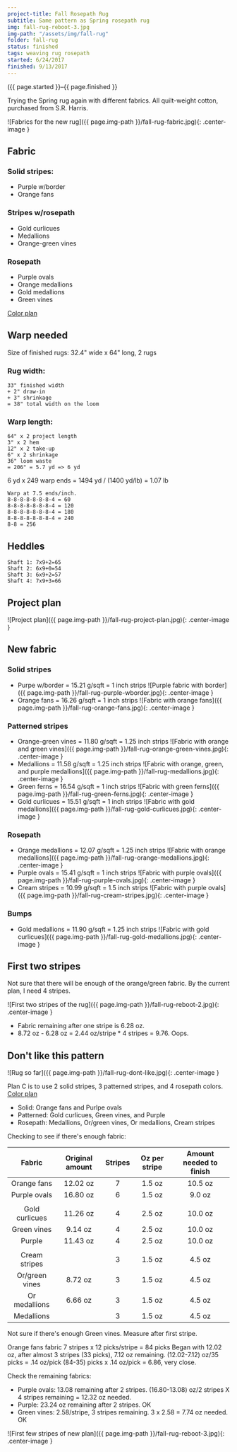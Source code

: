 ```yaml
---
project-title: Fall Rosepath Rug
subtitle: Same pattern as Spring rosepath rug
img: fall-rug-reboot-3.jpg
img-path: "/assets/img/fall-rug"
folder: fall-rug
status: finished
tags: weaving rug rosepath
started: 6/24/2017
finished: 9/13/2017
---
```

<p class="center">({{ page.started }}–{{ page.finished }}</p>

Trying the Spring rug again with different fabrics. All quilt-weight cotton, purchased from S.R. Harris.

![Fabrics for the new rug]({{ page.img-path }}/fall-rug-fabric.jpg){: .center-image }

## Fabric

### Solid stripes:
* Purple w/border
* Orange fans

### Stripes w/rosepath
* Gold curlicues
* Medallions
* Orange-green vines

### Rosepath
* Purple ovals
* Orange medallions
* Gold medallions
* Green vines

<a href="http://lynness.github.io/projects/spring-rug/rug-plan-reboot2.htm">Color plan</a>

## Warp needed
Size of finished rugs: 32.4" wide x 64" long, 2 rugs

### Rug width:

```
33" finished width
+ 2" draw-in
+ 3" shrinkage
= 38" total width on the loom
```

### Warp length:

```
64" x 2 project length
3" x 2 hem
12" x 2 take-up
6" x 2 shrinkage
36" loom waste
= 206" = 5.7 yd => 6 yd
```

6 yd x 249 warp ends = 1494 yd / (1400 yd/lb) = 1.07 lb

```
Warp at 7.5 ends/inch.
8-8-8-8-8-8-8-4 = 60
8-8-8-8-8-8-8-4 = 120
8-8-8-8-8-8-8-4 = 180
8-8-8-8-8-8-8-4 = 240
8-8 = 256
```

## Heddles

```
Shaft 1: 7x9+2=65
Shaft 2: 6x9+0=54
Shaft 3: 6x9+2=57
Shaft 4: 7x9+3=66
```

## Project plan
![Project plan]({{ page.img-path }}/fall-rug-project-plan.jpg){: .center-image }

## New fabric

### Solid stripes
* Purpe w/border = 15.21 g/sqft = 1 inch strips
![Purple fabric with border]({{ page.img-path }}/fall-rug-purple-wborder.jpg){: .center-image }<br />
* Orange fans = 16.26 g/sqft = 1 inch strips
![Fabric with orange fans]({{ page.img-path }}/fall-rug-orange-fans.jpg){: .center-image }<br />

### Patterned stripes
* Orange-green vines = 11.80 g/sqft = 1.25 inch strips
![Fabric with orange and green vines]({{ page.img-path }}/fall-rug-orange-green-vines.jpg){: .center-image }<br />
* Medallions = 11.58 g/sqft = 1.25 inch strips
![Fabric with orange, green, and purple medallions]({{ page.img-path }}/fall-rug-medallions.jpg){: .center-image }<br />
* Green ferns = 16.54 g/sqft = 1 inch strips
![Fabric with green ferns]({{ page.img-path }}/fall-rug-green-ferns.jpg){: .center-image }<br />
* Gold curlicues = 15.51 g/sqft = 1 inch strips
![Fabric with gold medallions]({{ page.img-path }}/fall-rug-gold-curlicues.jpg){: .center-image }<br />
	
### Rosepath
* Orange medallions = 12.07 g/sqft = 1.25 inch strips
![Fabric with orange medallions]({{ page.img-path }}/fall-rug-orange-medallions.jpg){: .center-image }<br />
* Purple ovals = 15.41 g/sqft = 1 inch strips
![Fabric with purple ovals]({{ page.img-path }}/fall-rug-purple-ovals.jpg){: .center-image }<br />
* Cream stripes = 10.99 g/sqft = 1.5 inch strips
![Fabric with purple ovals]({{ page.img-path }}/fall-rug-cream-stripes.jpg){: .center-image }<br />

### Bumps
* Gold medallions = 11.90 g/sqft = 1.25 inch strips
![Fabric with gold curlicues]({{ page.img-path }}/fall-rug-gold-medallions.jpg){: .center-image }<br />

## First two stripes
Not sure that there will be enough of the orange/green fabric. By the current plan, I need 4 stripes.

![First two stripes of the rug]({{ page.img-path }}/fall-rug-reboot-2.jpg){: .center-image }

* Fabric remaining after one stripe is 6.28 oz.
* 8.72 oz - 6.28 oz = 2.44 oz/stripe * 4 stripes = 9.76. Oops.

## Don't like this pattern

![Rug so far]({{ page.img-path }}/fall-rug-dont-like.jpg){: .center-image }

Plan C is to use 2 solid stripes, 3 patterned stripes, and 4 rosepath colors.
<a href="http://lynness.github.io/projects/spring-rug/rug-plan-reboot3.htm">Color plan</a>

* Solid: Orange fans and Purlpe ovals
* Patterned: Gold curlicues, Green vines, and Purple
* Rosepath: Medallions, Or/green vines, Or medallions, Cream stripes

Checking to see if there's enough fabric:

|     Fabric     | Original amount | Stripes |  Oz per stripe | Amount needed to finish |
|:--------------:|:---------------:|:-------:|:-------------:|:-----------------------:|
| Orange fans    | 12.02 oz        |    7    | 1.5 oz        | 10.5 oz                 |
| Purple ovals   | 16.80 oz        |    6    | 1.5 oz        | 9.0 oz                  |
|                |                 |         |               |                         |
| Gold curlicues | 11.26 oz        |    4    | 2.5 oz        | 10.0  oz                |
| Green vines    | 9.14 oz         |    4    | 2.5 oz        | 10.0  oz                |
| Purple         | 11.43 oz        |    4    | 2.5 oz        | 10.0  oz                |
|                |                 |         |               |                         |
| Cream stripes  |                 |    3    | 1.5 oz        | 4.5 oz                  |
| Or/green vines | 8.72 oz         |    3    | 1.5 oz        | 4.5 oz                  |
| Or medallions  | 6.66 oz         |    3    | 1.5 oz        | 4.5 oz                  |
| Medallions     |                 |    3    | 1.5 oz        | 4.5 oz                  |

Not sure if there's enough Green vines. Measure after first stripe.


Orange fans fabric
7 stripes x 12 picks/stripe = 84 picks
Began with 12.02 oz, after almost 3 stripes (33 picks), 7.12 oz remaining.
(12.02-7.12) oz/35 picks = .14 oz/pick
(84-35) picks x .14 oz/pick = 6.86, very close.

Check the remaining fabrics:

* Purple ovals: 13.08 remaining after 2 stripes. (16.80-13.08) oz/2 stripes X 4 stripes remaining = 12.32 oz needed.
* Purple: 23.24 oz remaining after 2 stripes. OK
* Green vines: 2.58/stripe, 3 stripes remaining. 3 x 2.58 = 7.74 oz needed. OK

![First few stripes of new plan]({{ page.img-path }}/fall-rug-reboot-3.jpg){: .center-image }
